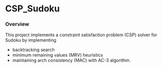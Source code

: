 # CSP_Sudoku

### Overview
This project implements a constraint satisfaction problem (CSP) solver for Sudoku by implementing 
* backtracking search
* minimum remaining values (MRV) heuristics
* maintaining arch consistency (MAC) with AC-3 algorithm. 
